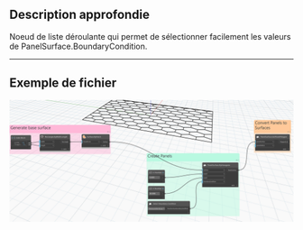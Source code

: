 ## Description approfondie
Noeud de liste déroulante qui permet de sélectionner facilement les valeurs de PanelSurface.BoundaryCondition.
___
## Exemple de fichier

![ByCrossSplitSquares](./GeometryUIWpf.PanelSurfaceBoundaryConditionDropDown_img.jpg)

